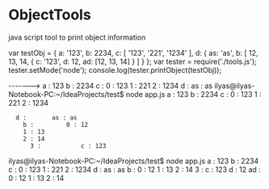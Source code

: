 ObjectTools
===========

java script tool to print object information

var testObj = {
    a: '123',
    b: 2234,
    c: [
        '123',
        '221',
        '1234'
    ],
    d: {
        as: 'as',
        b: [
            12,
            13,
            14,
            {
                c: '123',
                d: 12,
                ad: [12, 13, 14]
            }
        ]
    }
};
var tester = require('./tools.js');
tester.setMode('node');
console.log(tester.printObject(testObj));


------->
a : 123
  b : 2234
    c :     0 : 123
    1 : 221
    2 : 1234
      d :       as : as
ilyas@ilyas-Notebook-PC:~/IdeaProjects/test$ node app.js
  a : 123
  b : 2234
    c :     0 : 123
    1 : 221
    2 : 1234

      d :       as : as
        b :         0 : 12
        1 : 13
        2 : 14
          3 :           c : 123
ilyas@ilyas-Notebook-PC:~/IdeaProjects/test$ node app.js
  a : 123
  b : 2234
  c : 
    0 : 123
    1 : 221
    2 : 1234
    d : 
      as : as
      b : 
        0 : 12
        1 : 13
        2 : 14
        3 : 
          c : 123
          d : 12
          ad : 
            0 : 12
            1 : 13
            2 : 14
